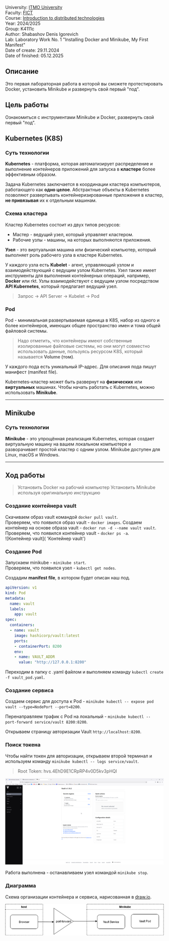 University: [ITMO University](https://itmo.ru/ru/)   
Faculty: [FICT](https://fict.itmo.ru)   
Course: [Introduction to distributed technologies](https://github.com/itmo-ict-faculty/introduction-to-distributed-technologies)   
Year: 2024/2025   
Group: K4111c   
Author: Shabashov Denis Igorevich   
Lab: Laboratory Work No. 1 "Installing Docker and Minikube, My First Manifest"  
Date of create: 29.11.2024  
Date of finished: 05.12.2025

## Описание
Это первая лабораторная работа в которой вы сможете протестировать Docker, установить Minikube и развернуть свой первый "под".

## Цель работы
Ознакомиться с инструментами Minikube и Docker, развернуть свой первый "под".

## Kubernetes (K8S) 
### Суть технологии
**Kubernetes** - платформа, которая автоматизирует распределение и выполнение контейнеров приложений для запуска в **кластере** более эффективным образом.

  Задача Kubernetes заключается в координации кластера компьютеров, работающего как **одно целое**. Абстрактные объекты в Kubernetes позволяют развертывать контейнеризированные приложения в кластер, **не привязывая** их к отдельным машинам. 

### Схема кластера
Кластер Kubernetes состоит из двух типов ресурсов:
* Мастер - ведущий узел, который управляет кластером.
* Рабочие узлы - машины, на которых выполняются приложения.

**Узел** - это виртуальная машина или физический компьютер, который выполняет роль рабочего узла в кластере Kubernetes.

У каждого узла есть **Kubelet** - агент, управляющий узлом и взаимодействующий с ведущим узлом Kubernetes. Узел также имеет инструменты для выполнения контейнерных операций, например, **Docker** или rkt. Узлы взаимодействуют с ведущим узлом посредством **API Kubernetes**, который предлагает ведущий узел.

> Запрос -> API Server -> Kubelet -> Pod

### Pod
Pod - минимальная развертываемая единица в K8S, набор из одного и более контейнеров, имеющих общее пространство имен и тома общей файловой системы.

> Надо отметить, что контейнеры имеют собственные изолированные файловые системы, но они могут совместно использовать данные, пользуясь ресурсом K8S, который называется **Volume (том)**.

У каждого пода есть уникальный IP-адрес. Для описания пода пишут манифест (manifest file).

Kubernetes-кластер может быть развернут на **физических** или **виртуальных** машинах. Чтобы начать работать с Kubernetes, можно использовать **Minikube**. 

--- 
## Minikube
### Суть технологии
**Minikube** - это упрощённая реализация Kubernetes, которая создает виртуальную машину на вашем локальном компьютере и разворачивает простой кластер с одним узлом. Minikube доступен для Linux, macOS и Windows.

---
## Ход работы

> Установить Docker на рабочий компьютер
> Установить Minikube используя оригинальную инструкцию
> 
### Создание контейнера vault
Скачиваем образ vault командой `docker pull vault`.  
Проверяем, что появился образ vault - `docker images`.
Создаем контейнер на основе образа vault - `docker run -d --name vault vault`.  
Проверяем, что появился контейнер vault - `docker ps -a`.  
![Контейнер vault]( 'Контейнер vault')

### Создание Pod
Запускаем minikube - `minikube start`.  
Проверяем, что появился узел - `kubectl get nodes`.  

Создадим **manifest file**, в котором будет описан наш под.  

```yaml
apiVersion: v1
kind: Pod
metadata:
  name: vault
  labels:
    app: vault
spec:
  containers:
  - name: vault
    image: hashicorp/vault:latest
    ports:
    - containerPort: 8200
    env:
    - name: VAULT_ADDR
      value: "http://127.0.0.1:8200"
```
Переходим в папку с .yaml файлом и выполняем команду `kubectl create -f vault_pod.yaml`.

### Создание сервиса
Создаем сервис для доступа к Pod - `minikube kubectl -- expose pod vault --type=NodePort --port=8200`.

Перенаправляем трафик с Pod на локальный - `minikube kubectl -- port-forward service/vault 8200:8200`.

Открываем страницу авторизации Vault `http://localhost:8200`.

### Поиск токена
Чтобы найти токен для авторизации, открываем второй терминал и используем команду `minikube kubectl -- logs service/vault`.

> Root Token: hvs.4EhD9E1CRpRP4v0D5kv3pHQl

![Successful authorization](https://github.com/countenum404/2024_2025-introduction_to_distributed_technologies-k4111c-shabashov_d_i/blob/main/img/lab1/vault.png 'Successful authorization')

Работа выполнена - останавливаем узел командой `minikube stop`.

### Диаграмма
Схема организации контейнера и сервиса, нарисованная в [draw.io](https://app.diagrams.net/).

![Диаграмма](https://github.com/countenum404/2024_2025-introduction_to_distributed_technologies-k4111c-shabashov_d_i/blob/main/img/lab1/lab1.drawio.png 'Диаграмма')
